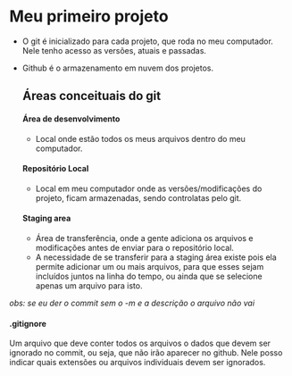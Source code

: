 # Meu primeiro projeto

- O git é inicializado para cada projeto, que roda no meu computador. Nele tenho acesso as versões, atuais e passadas.

- Github é o armazenamento em nuvem dos projetos.
  
  ## Áreas conceituais do git
  
  #### Área de desenvolvimento
  
  - Local onde estão todos os meus arquivos dentro do meu computador. 
  
  #### Repositório Local
  
  - Local em meu computador onde as versões/modificações do projeto, ficam armazenadas, sendo controlatas pelo git.
  
  #### Staging area
  
  - Área de transferência, onde a gente adiciona os arquivos e modificações antes de enviar para o repositório local.
  - A necessidade de se transferir para a staging área existe pois ela permite adicionar um ou mais arquivos, para que esses sejam incluídos juntos na linha do tempo, ou ainda que se selecione apenas um arquivo para isto.

_obs: se eu der o commit sem o -m e a descrição o arquivo não vai_

#### .gitignore

Um arquivo que deve conter todos os arquivos o dados que devem ser ignorado no commit, ou seja, que não irão aparecer no github. Nele posso indicar quais extensões ou arquivos individuais devem ser ignorados.
